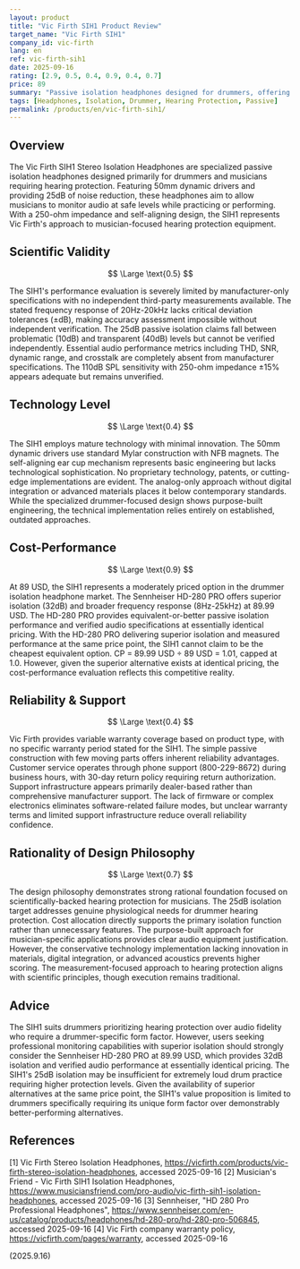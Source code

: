 ```yaml
---
layout: product
title: "Vic Firth SIH1 Product Review"
target_name: "Vic Firth SIH1"
company_id: vic-firth
lang: en
ref: vic-firth-sih1
date: 2025-09-16
rating: [2.9, 0.5, 0.4, 0.9, 0.4, 0.7]
price: 89
summary: "Passive isolation headphones designed for drummers, offering 25dB noise reduction but with limited audio performance and outdated technology"
tags: [Headphones, Isolation, Drummer, Hearing Protection, Passive]
permalink: /products/en/vic-firth-sih1/
---
```


## Overview

The Vic Firth SIH1 Stereo Isolation Headphones are specialized passive isolation headphones designed primarily for drummers and musicians requiring hearing protection. Featuring 50mm dynamic drivers and providing 25dB of noise reduction, these headphones aim to allow musicians to monitor audio at safe levels while practicing or performing. With a 250-ohm impedance and self-aligning design, the SIH1 represents Vic Firth's approach to musician-focused hearing protection equipment.

## Scientific Validity

$$ \Large \text{0.5} $$

The SIH1's performance evaluation is severely limited by manufacturer-only specifications with no independent third-party measurements available. The stated frequency response of 20Hz-20kHz lacks critical deviation tolerances (±dB), making accuracy assessment impossible without independent verification. The 25dB passive isolation claims fall between problematic (10dB) and transparent (40dB) levels but cannot be verified independently. Essential audio performance metrics including THD, SNR, dynamic range, and crosstalk are completely absent from manufacturer specifications. The 110dB SPL sensitivity with 250-ohm impedance ±15% appears adequate but remains unverified.

## Technology Level

$$ \Large \text{0.4} $$

The SIH1 employs mature technology with minimal innovation. The 50mm dynamic drivers use standard Mylar construction with NFB magnets. The self-aligning ear cup mechanism represents basic engineering but lacks technological sophistication. No proprietary technology, patents, or cutting-edge implementations are evident. The analog-only approach without digital integration or advanced materials places it below contemporary standards. While the specialized drummer-focused design shows purpose-built engineering, the technical implementation relies entirely on established, outdated approaches.

## Cost-Performance

$$ \Large \text{0.9} $$

At 89 USD, the SIH1 represents a moderately priced option in the drummer isolation headphone market. The Sennheiser HD-280 PRO offers superior isolation (32dB) and broader frequency response (8Hz-25kHz) at 89.99 USD. The HD-280 PRO provides equivalent-or-better passive isolation performance and verified audio specifications at essentially identical pricing. With the HD-280 PRO delivering superior isolation and measured performance at the same price point, the SIH1 cannot claim to be the cheapest equivalent option. CP = 89.99 USD ÷ 89 USD = 1.01, capped at 1.0. However, given the superior alternative exists at identical pricing, the cost-performance evaluation reflects this competitive reality.

## Reliability & Support

$$ \Large \text{0.4} $$

Vic Firth provides variable warranty coverage based on product type, with no specific warranty period stated for the SIH1. The simple passive construction with few moving parts offers inherent reliability advantages. Customer service operates through phone support (800-229-8672) during business hours, with 30-day return policy requiring return authorization. Support infrastructure appears primarily dealer-based rather than comprehensive manufacturer support. The lack of firmware or complex electronics eliminates software-related failure modes, but unclear warranty terms and limited support infrastructure reduce overall reliability confidence.

## Rationality of Design Philosophy

$$ \Large \text{0.7} $$

The design philosophy demonstrates strong rational foundation focused on scientifically-backed hearing protection for musicians. The 25dB isolation target addresses genuine physiological needs for drummer hearing protection. Cost allocation directly supports the primary isolation function rather than unnecessary features. The purpose-built approach for musician-specific applications provides clear audio equipment justification. However, the conservative technology implementation lacking innovation in materials, digital integration, or advanced acoustics prevents higher scoring. The measurement-focused approach to hearing protection aligns with scientific principles, though execution remains traditional.

## Advice

The SIH1 suits drummers prioritizing hearing protection over audio fidelity who require a drummer-specific form factor. However, users seeking professional monitoring capabilities with superior isolation should strongly consider the Sennheiser HD-280 PRO at 89.99 USD, which provides 32dB isolation and verified audio performance at essentially identical pricing. The SIH1's 25dB isolation may be insufficient for extremely loud drum practice requiring higher protection levels. Given the availability of superior alternatives at the same price point, the SIH1's value proposition is limited to drummers specifically requiring its unique form factor over demonstrably better-performing alternatives.

## References

[1] Vic Firth Stereo Isolation Headphones, https://vicfirth.com/products/vic-firth-stereo-isolation-headphones, accessed 2025-09-16
[2] Musician's Friend - Vic Firth SIH1 Isolation Headphones, https://www.musiciansfriend.com/pro-audio/vic-firth-sih1-isolation-headphones, accessed 2025-09-16
[3] Sennheiser, "HD 280 Pro Professional Headphones", https://www.sennheiser.com/en-us/catalog/products/headphones/hd-280-pro/hd-280-pro-506845, accessed 2025-09-16
[4] Vic Firth company warranty policy, https://vicfirth.com/pages/warranty, accessed 2025-09-16

(2025.9.16)